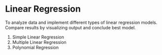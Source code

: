 # Linear Regression

To analyze data and implement different types of linear regression models. Compare results by visualizing output and conclude best model.

1. Simple Linear Regression
2. Multiple Linear Regression
3. Polynomial Regression
